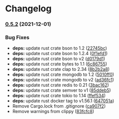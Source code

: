 # Changelog

### [0.5.2](https://www.github.com/makepress/ktra/compare/v0.5.1...v0.5.2) (2021-12-01)


### Bug Fixes

* **deps:** update rust crate bson to 1.2 ([22745bc](https://www.github.com/makepress/ktra/commit/22745bcc0dd33482483138877e62d656bc661119))
* **deps:** update rust crate bson to 1.2.4 ([0f1efd1](https://www.github.com/makepress/ktra/commit/0f1efd1da3fbc5fb1784da4964d278a36d8692a0))
* **deps:** update rust crate bson to v2 ([d0179d1](https://www.github.com/makepress/ktra/commit/d0179d1f77d60a7c5fa4b931da43c4ec654776f3))
* **deps:** update rust crate bytes to 1.1 ([6c86755](https://www.github.com/makepress/ktra/commit/6c8675598a1257ad069289fd026866509ee25d45))
* **deps:** update rust crate clap to 2.34 ([8b2b2a8](https://www.github.com/makepress/ktra/commit/8b2b2a8f74dc8a539de09f659b2730812466b70a))
* **deps:** update rust crate mongodb to 1.2 ([5010ff0](https://www.github.com/makepress/ktra/commit/5010ff0cc1c6158357bd751df998910498a8abd4))
* **deps:** update rust crate mongodb to v2 ([ad36fc1](https://www.github.com/makepress/ktra/commit/ad36fc113a5504fce7e65350554dc3b3136b7ed7))
* **deps:** update rust crate redis to 0.21 ([3bac162](https://www.github.com/makepress/ktra/commit/3bac162267eed9b3de794080f07cc9ff80b17c03))
* **deps:** update rust crate semver to v1 ([85ddeb5](https://www.github.com/makepress/ktra/commit/85ddeb50d3232b4a79eee1992ecd0410018ba8be))
* **deps:** update rust crate tokio to 1.14 ([ffef534](https://www.github.com/makepress/ktra/commit/ffef5348ebcc08dfe03f51ad29ea859cdb6984df))
* **deps:** update rust docker tag to v1.56.1 ([647051a](https://www.github.com/makepress/ktra/commit/647051a2f070934312cb8def763c0334b12f3ba8))
* Remove Cargo.lock from .gitignore ([ca907f2](https://www.github.com/makepress/ktra/commit/ca907f24433e48f8fc2753c068cf776d2b32efb5))
* Remove warnings from clippy ([83fcfc8](https://www.github.com/makepress/ktra/commit/83fcfc8cdf6550ab63caf95d3ba6b551a351a5c1))

